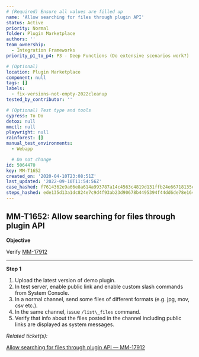 ```yaml
---
# (Required) Ensure all values are filled up
name: 'Allow searching for files through plugin API'
status: Active
priority: Normal
folder: Plugin Marketplace
authors: ''
team_ownership:
  - Integration Frameworks
priority_p1_to_p4: P3 - Deep Functions (Do extensive scenarios work?)

# (Optional)
location: Plugin Marketplace
component: null
tags: []
labels:
  - fix-versions-not-empty-2022cleanup
tested_by_contributor: ''

# (Optional) Test type and tools
cypress: To Do
detox: null
mmctl: null
playwright: null
rainforest: []
manual_test_environments:
  - Webapp

  # Do not change
id: 5064470
key: MM-T1652
created_on: '2020-04-10T23:08:51Z'
last_updated: '2022-09-10T11:54:56Z'
case_hashed: f7614362e9a66e8a614a993787a14c4563c4819d131ffb24e66718135c6f0d23e7adbe315a8575deff94e6e5567a9d43
steps_hashed: ede135d13a1dc824e7c9d4f93ab23d90678b4495394f44dd6de78e164aa522c7208f98f4ab09b36cb4c126efc3c31a42
---
```


<!-- (Auto-generated) Based on frontmatter's "key" and "name" -->

## MM-T1652: Allow searching for files through plugin API

**Objective**

Verify [MM-17912](https://mattermost.atlassian.net/browse/MM-17912)

---

**Step 1**

1. Upload the latest version of demo plugin.
2. In test server, enable public link and enable custom slash commands from System Console.
3. In a normal channel, send some files of different formats (e.g. jpg, mov, csv etc.).
4. In the same channel, issue `/list\_files` command.
5. Verify that info about the files posted in the channel including public links are displayed as system messages.

_Related ticket(s):_

[Allow searching for files through plugin API — MM-17912](https://mattermost.atlassian.net/browse/MM-17912)
